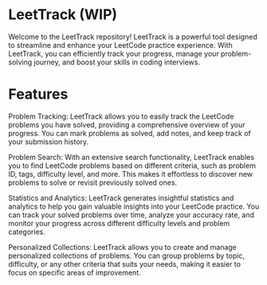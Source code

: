 # LeetTrack (WIP)

Welcome to the LeetTrack repository! LeetTrack is a powerful tool designed to streamline and enhance your LeetCode practice experience. With LeetTrack, you can efficiently track your progress, manage your problem-solving journey, and boost your skills in coding interviews.

# Features
Problem Tracking: LeetTrack allows you to easily track the LeetCode problems you have solved, providing a comprehensive overview of your progress. You can mark problems as solved, add notes, and keep track of your submission history.

Problem Search: With an extensive search functionality, LeetTrack enables you to find LeetCode problems based on different criteria, such as problem ID, tags, difficulty level, and more. This makes it effortless to discover new problems to solve or revisit previously solved ones.

Statistics and Analytics: LeetTrack generates insightful statistics and analytics to help you gain valuable insights into your LeetCode practice. You can track your solved problems over time, analyze your accuracy rate, and monitor your progress across different difficulty levels and problem categories.

Personalized Collections: LeetTrack allows you to create and manage personalized collections of problems. You can group problems by topic, difficulty, or any other criteria that suits your needs, making it easier to focus on specific areas of improvement.
